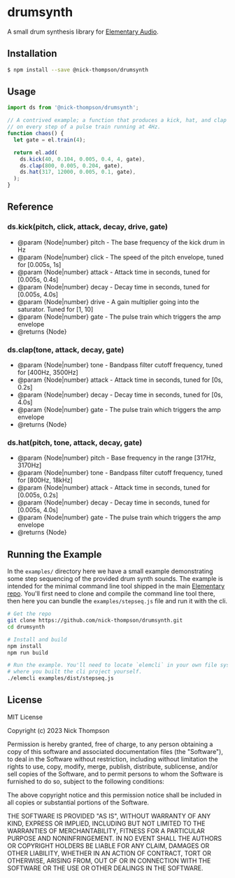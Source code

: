# drumsynth

A small drum synthesis library for [Elementary Audio](https://www.elementary.audio/).

## Installation

```bash
$ npm install --save @nick-thompson/drumsynth
```

## Usage

```js
import ds from '@nick-thompson/drumsynth';

// A contrived example; a function that produces a kick, hat, and clap playing
// on every step of a pulse train running at 4Hz.
function chaos() {
  let gate = el.train(4);

  return el.add(
    ds.kick(40, 0.104, 0.005, 0.4, 4, gate),
    ds.clap(800, 0.005, 0.204, gate),
    ds.hat(317, 12000, 0.005, 0.1, gate),
  );
}
```

## Reference

### ds.kick(pitch, click, attack, decay, drive, gate)

* @param {Node|number} pitch - The base frequency of the kick drum in Hz
* @param {Node|number} click - The speed of the pitch envelope, tuned for [0.005s, 1s]
* @param {Node|number} attack - Attack time in seconds, tuned for [0.005s, 0.4s]
* @param {Node|number} decay - Decay time in seconds, tuned for [0.005s, 4.0s]
* @param {Node|number} drive - A gain multiplier going into the saturator. Tuned for [1, 10]
* @param {Node|number} gate - The pulse train which triggers the amp envelope
* @returns {Node}

### ds.clap(tone, attack, decay, gate)

* @param {Node|number} tone - Bandpass filter cutoff frequency, tuned for [400Hz, 3500Hz]
* @param {Node|number} attack - Attack time in seconds, tuned for [0s, 0.2s]
* @param {Node|number} decay - Decay time in seconds, tuned for [0s, 4.0s]
* @param {Node|number} gate - The pulse train which triggers the amp envelope
* @returns {Node}

### ds.hat(pitch, tone, attack, decay, gate)

* @param {Node|number} pitch - Base frequency in the range [317Hz, 3170Hz]
* @param {Node|number} tone - Bandpass filter cutoff frequency, tuned for [800Hz, 18kHz]
* @param {Node|number} attack - Attack time in seconds, tuned for [0.005s, 0.2s]
* @param {Node|number} decay - Decay time in seconds, tuned for [0.005s, 4.0s]
* @param {Node|number} gate - The pulse train which triggers the amp envelope
* @returns {Node}

## Running the Example

In the `examples/` directory here we have a small example demonstrating some step sequencing
of the provided drum synth sounds. The example is intended for the minimal command line tool
shipped in the main [Elementary repo](https://github.com/elemaudio/elementary/tree/main/cli). You'll first
need to clone and compile the command line tool there, then here you can bundle the `examples/stepseq.js` file
and run it with the cli.

```bash
# Get the repo
git clone https://github.com/nick-thompson/drumsynth.git
cd drumsynth

# Install and build
npm install
npm run build

# Run the example. You'll need to locate `elemcli` in your own file system depending on
# where you built the cli project yourself.
./elemcli examples/dist/stepseq.js
```

## License

MIT License

Copyright (c) 2023 Nick Thompson

Permission is hereby granted, free of charge, to any person obtaining a copy
of this software and associated documentation files (the "Software"), to deal
in the Software without restriction, including without limitation the rights
to use, copy, modify, merge, publish, distribute, sublicense, and/or sell
copies of the Software, and to permit persons to whom the Software is
furnished to do so, subject to the following conditions:

The above copyright notice and this permission notice shall be included in all
copies or substantial portions of the Software.

THE SOFTWARE IS PROVIDED "AS IS", WITHOUT WARRANTY OF ANY KIND, EXPRESS OR
IMPLIED, INCLUDING BUT NOT LIMITED TO THE WARRANTIES OF MERCHANTABILITY,
FITNESS FOR A PARTICULAR PURPOSE AND NONINFRINGEMENT. IN NO EVENT SHALL THE
AUTHORS OR COPYRIGHT HOLDERS BE LIABLE FOR ANY CLAIM, DAMAGES OR OTHER
LIABILITY, WHETHER IN AN ACTION OF CONTRACT, TORT OR OTHERWISE, ARISING FROM,
OUT OF OR IN CONNECTION WITH THE SOFTWARE OR THE USE OR OTHER DEALINGS IN THE
SOFTWARE.
